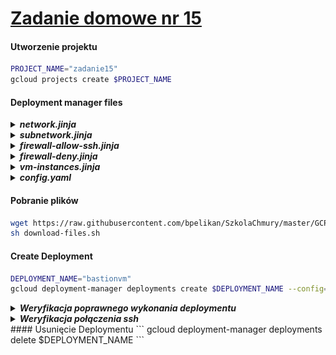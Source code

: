# [Zadanie domowe nr 15](https://szkolachmury.pl/google-cloud-platform-droga-architekta/tydzien-15-backup-i-recovery/zadanie-domowe-nr-15/)


#### Utworzenie projektu
```bash
PROJECT_NAME="zadanie15"
gcloud projects create $PROJECT_NAME
```


#### Deployment manager files
<details>
  <summary><b><i>network.jinja</i></b></summary>

```jinja
resources:
- name: {{ env["name"] }}
  type: compute.v1.network
  properties:
    autoCreateSubnetworks: false
```
</details>

<details>
  <summary><b><i>subnetwork.jinja</i></b></summary>

```jinja
resources:
- name: {{ env["name"] }}
  type: compute.v1.subnetwork
  properties:
    ipCidrRange: {{ properties["ipCidrRange"] }}
    network: {{ properties["network"] }}
    region: {{ properties["region"] }}
```
</details>

<details>
  <summary><b><i>firewall-allow-ssh.jinja</i></b></summary>

```jinja
resources:
- name: {{ env["name"] }}
  type: compute.v1.firewall
  properties:
    network: {{ properties["network"] }}
    {% if properties["sourceRanges"] is defined %}sourceRanges: {{ properties["sourceRanges"] }}{% endif %}
    {% if properties["targetTags"] is defined %}targetTags: {{ properties["targetTags"] }}{% endif %}
    {% if properties["sourceTags"] is defined %}sourceTags: {{ properties["sourceTags"] }}{% endif %}
    allowed:
    - IPProtocol: TCP
      ports: [22]
```
</details>

<details>
  <summary><b><i>firewall-deny.jinja</i></b></summary>

```jinja
resources:
- name: {{ env["name"] }}
  type: compute.v1.firewall
  properties:
    network: {{ properties["network"] }}
    sourceRanges: {{ properties["sourceRanges"] }}
    priority: {% if properties["priority"] is defined %} {{ properties["priority"] }} {% else %} 1000 {% endif %}
    denied:
    - IPProtocol: {{ properties["IPProtocol"] }}
      ports: {{ properties["Port"] }}
```
</details>

<details>
  <summary><b><i>vm-instances.jinja</i></b></summary>

```jinja
resources:
- name: {{ env["name"] }}
  type: compute.v1.instance
  properties:
    machineType: zones/{{ properties["zone"] }}/machineTypes/{{ properties["machineType"] }}
    zone: {{ properties["zone"] }}
    tags: 
      items: [ {% for i in properties["tags"] %}
                {{ i }},
               # {% if not loop.last %},{% endif %}
               {% endfor %}
             ]
      #{{ properties["tags"] }}
    networkInterfaces:
     - network: {{ properties["network"] }}
       subnetwork: {{ properties["subnetwork"] }}
       accessConfigs:
       - name: External NAT
         type: ONE_TO_ONE_NAT
    disks:
     - deviceName: {{ env["name"] }}
       type: PERSISTENT
       boot: true
       autoDelete: true
       initializeParams:
         sourceImage: https://www.googleapis.com/compute/v1/projects/debian-cloud/global/images/family/debian-9
```
</details>

<details>
  <summary><b><i>config.yaml</i></b></summary>

```yaml
imports:
- path: network.jinja
- path: subnetwork.jinja
- path: vm-instance.jinja
- path: firewall-allow-ssh.jinja

resources:
- name: vpcnetwork1
  type: network.jinja

- name: vpcnetwork1-sub1
  type: subnetwork.jinja
  properties:
    ipCidrRange: 10.128.0.0/20
    network: $(ref.vpcnetwork1.selfLink)
    region: us-central1

- name: allow-ssh-to-bastion
  type: firewall-allow-ssh.jinja
  properties:
    network: $(ref.vpcnetwork1.selfLink)
    sourceRanges: ["0.0.0.0/0"]
    targetTags: [bastion]

- name: allow-ssh-from-bastion
  type: firewall-allow-ssh.jinja
  properties:
    network: $(ref.vpcnetwork1.selfLink)
    sourceTags: [bastion]

- name: vm1
  type: vm-instance.jinja
  properties:
    zone: us-central1-b
    machineType: f1-micro
    network: $(ref.vpcnetwork1.selfLink)
    subnetwork: $(ref.vpcnetwork1-sub1.selfLink)

- name: vm2
  type: vm-instance.jinja
  properties:
    zone: us-central1-b
    machineType: f1-micro
    network: $(ref.vpcnetwork1.selfLink)
    subnetwork: $(ref.vpcnetwork1-sub1.selfLink)

- name: vmbastion
  type: vm-instance.jinja
  properties:
    zone: us-central1-b
    tags: [bastion, test2]
    machineType: f1-micro
    network: $(ref.vpcnetwork1.selfLink)
    subnetwork: $(ref.vpcnetwork1-sub1.selfLink)

```
</details>

#### Pobranie plików
```bash
wget https://raw.githubusercontent.com/bpelikan/SzkolaChmury/master/GCP/Architecture/Zadanie15/code/download-files.sh
sh download-files.sh
```

#### Create Deployment
```bash
DEPLOYMENT_NAME="bastionvm"
gcloud deployment-manager deployments create $DEPLOYMENT_NAME --config=config.yaml
```


<details>
  <summary><b><i>Weryfikacja poprawnego wykonania deploymentu</i></b></summary>

```bash
bartosz@cloudshell:~/zad15/complete (zadanie15)$ gcloud deployment-manager deployments list
NAME       LAST_OPERATION_TYPE  STATUS  DESCRIPTION  MANIFEST                ERRORS
bastionvm  insert               DONE                 manifest-1592084395480  []

bartosz@cloudshell:~/zad15/complete (zadanie15)$ gcloud deployment-manager deployments describe bastionvm
---
fingerprint: e8sY9_I4i8s9h5pPjXw0Pw==
id: '3657148673122957636'
insertTime: '2020-06-13T14:39:55.448-07:00'
manifest: manifest-1592084395480
name: bastionvm
operation:
  endTime: '2020-06-13T14:41:21.775-07:00'
  name: operation-1592084395377-5a7fe08d6c429-b4164911-faae62ad
  operationType: insert
  progress: 100
  startTime: '2020-06-13T14:39:55.616-07:00'
  status: DONE
  user: <...>@gmail.com
NAME                    TYPE                   STATE      INTENT
allow-ssh-from-bastion  compute.v1.firewall    COMPLETED
allow-ssh-to-bastion    compute.v1.firewall    COMPLETED
vm1                     compute.v1.instance    COMPLETED
vm2                     compute.v1.instance    COMPLETED
vmbastion               compute.v1.instance    COMPLETED
vpcnetwork1             compute.v1.network     COMPLETED
vpcnetwork1-sub1        compute.v1.subnetwork  COMPLETED
```

![](./img/20200613234217.jpg)

</details>

<details>
  <summary><b><i>Weryfikacja połączenia ssh</i></b></summary>

```bash
bartosz@cloudshell:~/zad15/complete (zadanie15)$ gcloud compute instances list
NAME       ZONE           MACHINE_TYPE  PREEMPTIBLE  INTERNAL_IP  EXTERNAL_IP   STATUS
vm1        us-central1-b  f1-micro                   10.128.0.3   34.69.12.220  RUNNING
vm2        us-central1-b  f1-micro                   10.128.0.2   34.72.178.58  RUNNING
vmbastion  us-central1-b  f1-micro                   10.128.0.4   34.68.78.33   RUNNING
```

![](./img/20200613234936.jpg)
</details>
#### Usunięcie Deploymentu
```
gcloud deployment-manager deployments delete $DEPLOYMENT_NAME
```

